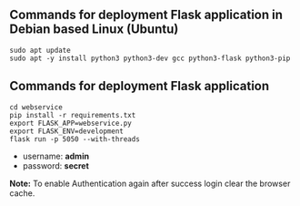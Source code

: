 ## Commands for deployment Flask application in Debian based Linux (Ubuntu)
```shell
sudo apt update
sudo apt -y install python3 python3-dev gcc python3-flask python3-pip
```
## Commands for deployment Flask application
```shell
cd webservice
pip install -r requirements.txt
export FLASK_APP=webservice.py
export FLASK_ENV=development
flask run -p 5050 --with-threads
```
- username: **admin**
- password: **secret**

**Note:** To enable Authentication again after success login clear the browser cache.
